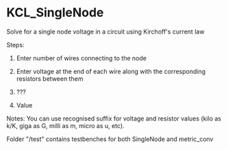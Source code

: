 # KCL_SingleNode
Solve for a single node voltage in a circuit using Kirchoff's current law

Steps:
1. Enter number of wires connecting to the node

2. Enter voltage at the end of each wire along with the corresponding resistors between them

3. ???

4. Value

Notes: You can use recognised suffix for voltage and resistor values (kilo as k/K, giga as G, milli as m, micro as u, etc).

Folder "/test" contains testbenches for both SingleNode and metric_conv

